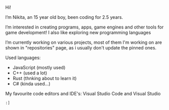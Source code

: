 
Hi!

I’m Nikita, an 15 year old boy, been coding for 2.5 years.

I’m interested in creating programs, apps, game engines and other tools for game development!
I also like exploring new programming languages

I’m currently working on various projects, most of them I'm working on are
shown in "repositories" page, as i usually don't update the pinned ones.

Used languages:
- JavaScript (mostly used)
- C++ (used a lot)
- Rust (thnking about to learn it)
- C# (kinda used...)
    
My favourite code editors and IDE's: 
Visual Studio Code and Visual Studio 

`:]`

